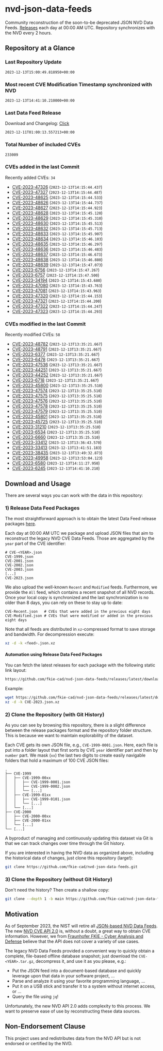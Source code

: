 # nvd-json-data-feeds

Community reconstruction of the soon-to-be deprecated JSON NVD Data Feeds. 
[Releases](https://github.com/fkie-cad/nvd-json-data-feeds/releases/latest) each day at 00:00 AM UTC.
Repository synchronizes with the NVD every 2 hours.

## Repository at a Glance

### Last Repository Update

```plain
2023-12-13T15:00:49.818950+00:00
```

### Most recent CVE Modification Timestamp synchronized with NVD

```plain
2023-12-13T14:41:10.210000+00:00
```

### Last Data Feed Release

Download and Changelog: [Click](https://github.com/fkie-cad/nvd-json-data-feeds/releases/latest)

```plain
2023-12-11T01:00:13.557213+00:00
```

### Total Number of included CVEs

```plain
233009
```

### CVEs added in the last Commit

Recently added CVEs: `34`

* [CVE-2023-47326](CVE-2023/CVE-2023-473xx/CVE-2023-47326.json) (`2023-12-13T14:15:44.437`)
* [CVE-2023-47327](CVE-2023/CVE-2023-473xx/CVE-2023-47327.json) (`2023-12-13T14:15:44.487`)
* [CVE-2023-48625](CVE-2023/CVE-2023-486xx/CVE-2023-48625.json) (`2023-12-13T14:15:44.533`)
* [CVE-2023-48626](CVE-2023/CVE-2023-486xx/CVE-2023-48626.json) (`2023-12-13T14:15:44.737`)
* [CVE-2023-48627](CVE-2023/CVE-2023-486xx/CVE-2023-48627.json) (`2023-12-13T14:15:44.923`)
* [CVE-2023-48628](CVE-2023/CVE-2023-486xx/CVE-2023-48628.json) (`2023-12-13T14:15:45.120`)
* [CVE-2023-48629](CVE-2023/CVE-2023-486xx/CVE-2023-48629.json) (`2023-12-13T14:15:45.310`)
* [CVE-2023-48630](CVE-2023/CVE-2023-486xx/CVE-2023-48630.json) (`2023-12-13T14:15:45.513`)
* [CVE-2023-48632](CVE-2023/CVE-2023-486xx/CVE-2023-48632.json) (`2023-12-13T14:15:45.713`)
* [CVE-2023-48633](CVE-2023/CVE-2023-486xx/CVE-2023-48633.json) (`2023-12-13T14:15:45.907`)
* [CVE-2023-48634](CVE-2023/CVE-2023-486xx/CVE-2023-48634.json) (`2023-12-13T14:15:46.103`)
* [CVE-2023-48635](CVE-2023/CVE-2023-486xx/CVE-2023-48635.json) (`2023-12-13T14:15:46.297`)
* [CVE-2023-48636](CVE-2023/CVE-2023-486xx/CVE-2023-48636.json) (`2023-12-13T14:15:46.483`)
* [CVE-2023-48637](CVE-2023/CVE-2023-486xx/CVE-2023-48637.json) (`2023-12-13T14:15:46.673`)
* [CVE-2023-48638](CVE-2023/CVE-2023-486xx/CVE-2023-48638.json) (`2023-12-13T14:15:46.880`)
* [CVE-2023-48639](CVE-2023/CVE-2023-486xx/CVE-2023-48639.json) (`2023-12-13T14:15:47.073`)
* [CVE-2023-6756](CVE-2023/CVE-2023-67xx/CVE-2023-6756.json) (`2023-12-13T14:15:47.267`)
* [CVE-2023-6757](CVE-2023/CVE-2023-67xx/CVE-2023-6757.json) (`2023-12-13T14:15:47.500`)
* [CVE-2023-34194](CVE-2023/CVE-2023-341xx/CVE-2023-34194.json) (`2023-12-13T14:15:43.680`)
* [CVE-2023-47080](CVE-2023/CVE-2023-470xx/CVE-2023-47080.json) (`2023-12-13T14:15:43.763`)
* [CVE-2023-47081](CVE-2023/CVE-2023-470xx/CVE-2023-47081.json) (`2023-12-13T14:15:43.963`)
* [CVE-2023-47320](CVE-2023/CVE-2023-473xx/CVE-2023-47320.json) (`2023-12-13T14:15:44.153`)
* [CVE-2023-47321](CVE-2023/CVE-2023-473xx/CVE-2023-47321.json) (`2023-12-13T14:15:44.200`)
* [CVE-2023-47322](CVE-2023/CVE-2023-473xx/CVE-2023-47322.json) (`2023-12-13T14:15:44.247`)
* [CVE-2023-47323](CVE-2023/CVE-2023-473xx/CVE-2023-47323.json) (`2023-12-13T14:15:44.293`)


### CVEs modified in the last Commit

Recently modified CVEs: `58`

* [CVE-2023-48782](CVE-2023/CVE-2023-487xx/CVE-2023-48782.json) (`2023-12-13T13:35:21.667`)
* [CVE-2023-48791](CVE-2023/CVE-2023-487xx/CVE-2023-48791.json) (`2023-12-13T13:35:21.667`)
* [CVE-2023-6377](CVE-2023/CVE-2023-63xx/CVE-2023-6377.json) (`2023-12-13T13:35:21.667`)
* [CVE-2023-6478](CVE-2023/CVE-2023-64xx/CVE-2023-6478.json) (`2023-12-13T13:35:21.667`)
* [CVE-2023-47536](CVE-2023/CVE-2023-475xx/CVE-2023-47536.json) (`2023-12-13T13:35:21.667`)
* [CVE-2023-44251](CVE-2023/CVE-2023-442xx/CVE-2023-44251.json) (`2023-12-13T13:35:21.667`)
* [CVE-2023-44252](CVE-2023/CVE-2023-442xx/CVE-2023-44252.json) (`2023-12-13T13:35:21.667`)
* [CVE-2023-6718](CVE-2023/CVE-2023-67xx/CVE-2023-6718.json) (`2023-12-13T13:35:21.667`)
* [CVE-2023-45800](CVE-2023/CVE-2023-458xx/CVE-2023-45800.json) (`2023-12-13T13:35:25.510`)
* [CVE-2023-47574](CVE-2023/CVE-2023-475xx/CVE-2023-47574.json) (`2023-12-13T13:35:25.510`)
* [CVE-2023-47575](CVE-2023/CVE-2023-475xx/CVE-2023-47575.json) (`2023-12-13T13:35:25.510`)
* [CVE-2023-47576](CVE-2023/CVE-2023-475xx/CVE-2023-47576.json) (`2023-12-13T13:35:25.510`)
* [CVE-2023-47578](CVE-2023/CVE-2023-475xx/CVE-2023-47578.json) (`2023-12-13T13:35:25.510`)
* [CVE-2023-47579](CVE-2023/CVE-2023-475xx/CVE-2023-47579.json) (`2023-12-13T13:35:25.510`)
* [CVE-2023-45801](CVE-2023/CVE-2023-458xx/CVE-2023-45801.json) (`2023-12-13T13:35:25.510`)
* [CVE-2023-45725](CVE-2023/CVE-2023-457xx/CVE-2023-45725.json) (`2023-12-13T13:35:25.510`)
* [CVE-2023-31210](CVE-2023/CVE-2023-312xx/CVE-2023-31210.json) (`2023-12-13T13:35:25.510`)
* [CVE-2023-6534](CVE-2023/CVE-2023-65xx/CVE-2023-6534.json) (`2023-12-13T13:35:25.510`)
* [CVE-2023-6660](CVE-2023/CVE-2023-66xx/CVE-2023-6660.json) (`2023-12-13T13:35:25.510`)
* [CVE-2023-33412](CVE-2023/CVE-2023-334xx/CVE-2023-33412.json) (`2023-12-13T13:36:43.570`)
* [CVE-2023-33413](CVE-2023/CVE-2023-334xx/CVE-2023-33413.json) (`2023-12-13T13:41:51.183`)
* [CVE-2023-38435](CVE-2023/CVE-2023-384xx/CVE-2023-38435.json) (`2023-12-13T13:49:32.873`)
* [CVE-2023-49958](CVE-2023/CVE-2023-499xx/CVE-2023-49958.json) (`2023-12-13T13:53:04.123`)
* [CVE-2023-6580](CVE-2023/CVE-2023-65xx/CVE-2023-6580.json) (`2023-12-13T14:11:27.950`)
* [CVE-2023-6245](CVE-2023/CVE-2023-62xx/CVE-2023-6245.json) (`2023-12-13T14:41:10.210`)


## Download and Usage

There are several ways you can work with the data in this repository:

### 1) Release Data Feed Packages

The most straightforward approach is to obtain the latest Data Feed release packages [here](https://github.com/fkie-cad/nvd-json-data-feeds/releases/latest).

Each day at 00:00 AM UTC we package and upload JSON files that aim to reconstruct the legacy NVD CVE Data Feeds.
Those are aggregated by the `year` part of the CVE identifier:

```
# CVE-<YEAR>.json
CVE-1999.json
CVE-2001.json
CVE-2002.json
CVE-2003.json
[...]
CVE-2023.json
```

We also upload the well-known `Recent` and `Modified` feeds.
Furthermore, we provide the `All` feed, which contains a recent snapshot of all NVD records.
Once your local copy is synchronized and the last synchronization is no older than 8 days, you can rely on these to stay up to date:

```plain
CVE-Recent.json   # CVEs that were added in the previous eight days
CVE-Modified.json # CVEs that were modified or added in the previous eight days
```

Note that all feeds are distributed in `xz`-compressed format to save storage and bandwidth.
For decompression execute:

```sh
xz -d -k <feed>.json.xz
```


#### Automation using Release Data Feed Packages

You can fetch the latest releases for each package with the following static link layout:

```sh
https://github.com/fkie-cad/nvd-json-data-feeds/releases/latest/download/CVE-<YEAR>.json.xz
```

Example:

```sh
wget https://github.com/fkie-cad/nvd-json-data-feeds/releases/latest/download/CVE-2023.json.xz
xz -d -k CVE-2023.json.xz
```

### 2) Clone the Repository (with Git History)

As you can see by browsing this repository, there is a slight difference between the release packages format and the repository folder structure.
This is because we want to maintain explorability of the dataset.

Each CVE gets its own JSON file, e.g., `CVE-1999-0001.json`.
Here, each file is put into a folder layout that first sorts by CVE `year` identifier part and then by `number` part.
We mask (`xx`) the last two digits to create easily navigable folders that hold a maximum of 100 CVE JSON files:

```plain
.
├── CVE-1999
│   ├── CVE-1999-00xx
│   │   ├── CVE-1999-0001.json
│   │   ├── CVE-1999-0002.json
│   │   └── [...]
│   ├── CVE-1999-01xx
│   │   ├── CVE-1999-0101.json
│   │   └── [...]
│   └── [...]
├── CVE-2000
│   ├── CVE-2000-00xx
│   ├── CVE-2000-01xx
│   └── [...]
└── [...]
```

A byproduct of managing and continuously updating this dataset via Git is that we can track changes over time through the Git history.

If you are interested in having the NVD data as organized above, including the historical data of changes, just clone this repository (large!):

```sh
git clone https://github.com/fkie-cad/nvd-json-data-feeds.git
```

### 3) Clone the Repository (without Git History)

Don't need the history? Then create a shallow copy:

```sh
git clone --depth 1 -b main https://github.com/fkie-cad/nvd-json-data-feeds.git
```

## Motivation

As of September 2023, the NIST will retire all [JSON-based NVD Data Feeds](https://nvd.nist.gov/vuln/data-feeds#divRetirementBanner-1).
The new [NVD CVE API 2.0](https://nvd.nist.gov/developers/vulnerabilities) is, without a doubt, a great way to obtain CVE information.
However, we from [Fraunhofer FKIE - Cyber Analysis and Defense](https://www.fkie.fraunhofer.de/en/departments/cad.html) believe that the API does not cover a variety of use cases.

The legacy NVD Data Feeds provided a convenient way to quickly obtain a complete, file-based offline database snapshot; just download the `CVE-<YEAR>.tar.gz`, decompress it, and use it as you please, e.g.:

* Put the JSON feed into a document-based database and quickly leverage upon that data in your software project, ...
* Parse and analyze it using your favorite programming language, ...
* Put it on a USB stick and transfer it to a system without internet access, or ...
* Query the file using `jq`!

Unfortunately, the new NVD API 2.0 adds complexity to this process.
We want to preserve ease of use by reconstructing these data sources.

## Non-Endorsement Clause

This project uses and redistributes data from the NVD API but is not endorsed or certified by the NVD.